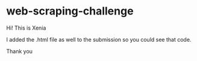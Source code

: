 # web-scraping-challenge
Hi! This is Xenia

I added the .html file as well to the submission so you could see that code.

Thank you
